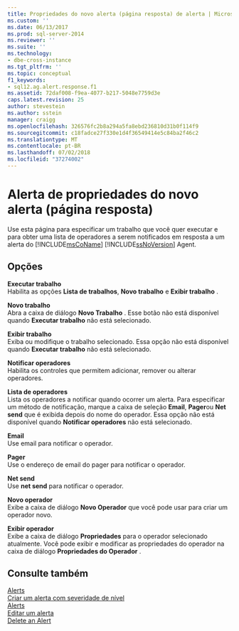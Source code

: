 ```yaml
---
title: Propriedades do novo alerta (página resposta) de alerta | Microsoft Docs
ms.custom: ''
ms.date: 06/13/2017
ms.prod: sql-server-2014
ms.reviewer: ''
ms.suite: ''
ms.technology:
- dbe-cross-instance
ms.tgt_pltfrm: ''
ms.topic: conceptual
f1_keywords:
- sql12.ag.alert.response.f1
ms.assetid: 72daf008-f9ea-4077-b217-5048e7759d3e
caps.latest.revision: 25
author: stevestein
ms.author: sstein
manager: craigg
ms.openlocfilehash: 326576fc2b8a294a5fa8ebd236810d31b0f114f9
ms.sourcegitcommit: c18fadce27f330e1d4f36549414e5c84ba2f46c2
ms.translationtype: MT
ms.contentlocale: pt-BR
ms.lasthandoff: 07/02/2018
ms.locfileid: "37274002"
---
```

# <a name="alert-properties-new-alert-response-page"></a>Alerta de propriedades do novo alerta (página resposta)
  Use esta página para especificar um trabalho que você quer executar e para obter uma lista de operadores a serem notificados em resposta a um alerta do [!INCLUDE[msCoName](../../includes/msconame-md.md)] [!INCLUDE[ssNoVersion](../../includes/ssnoversion-md.md)] Agent.  
  
## <a name="options"></a>Opções  
 **Executar trabalho**  
 Habilita as opções **Lista de trabalhos**, **Novo trabalho** e **Exibir trabalho** .  
  
 **Novo trabalho**  
 Abra a caixa de diálogo **Novo Trabalho** . Esse botão não está disponível quando **Executar trabalho** não está selecionado.  
  
 **Exibir trabalho**  
 Exiba ou modifique o trabalho selecionado. Essa opção não está disponível quando **Executar trabalho** não está selecionado.  
  
 **Notificar operadores**  
 Habilita os controles que permitem adicionar, remover ou alterar operadores.  
  
 **Lista de operadores**  
 Lista os operadores a notificar quando ocorrer um alerta. Para especificar um método de notificação, marque a caixa de seleção **Email**, **Pager**ou **Net send** que é exibida depois do nome do operador. Essa opção não está disponível quando **Notificar operadores** não está selecionado.  
  
 **Email**  
 Use email para notificar o operador.  
  
 **Pager**  
 Use o endereço de email do pager para notificar o operador.  
  
 **Net send**  
 Use **net send** para notificar o operador.  
  
 **Novo operador**  
 Exibe a caixa de diálogo **Novo Operador** que você pode usar para criar um operador novo.  
  
 **Exibir operador**  
 Exibe a caixa de diálogo **Propriedades** para o operador selecionado atualmente. Você pode exibir e modificar as propriedades do operador na caixa de diálogo **Propriedades do Operador** .  
  
## <a name="see-also"></a>Consulte também  
 [Alerts](alerts.md)   
 [Criar um alerta com severidade de nível](create-an-alert-using-severity-level.md)   
 [Alerts](alerts.md)   
 [Editar um alerta](edit-an-alert.md)   
 [Delete an Alert](delete-an-alert.md)  
  
  
